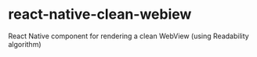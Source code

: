 # react-native-clean-webiew
React Native component for rendering a clean WebView (using Readability algorithm)
